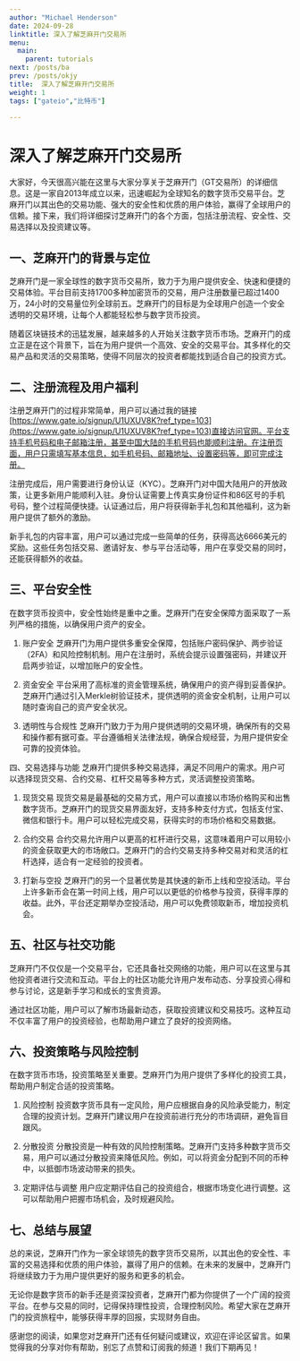 ```yaml
---
author: "Michael Henderson"
date: 2024-09-28
linktitle: 深入了解芝麻开门交易所
menu:
  main:
    parent: tutorials
next: /posts/ba
prev: /posts/okjy
title:  深入了解芝麻开门交易所
weight: 1
tags: ["gateio","比特币"]

---
```

# 深入了解芝麻开门交易所


大家好，今天很高兴能在这里与大家分享关于芝麻开门（GT交易所）的详细信息。这是一家自2013年成立以来，迅速崛起为全球知名的数字货币交易平台。芝麻开门以其出色的交易功能、强大的安全性和优质的用户体验，赢得了全球用户的信赖。接下来，我们将详细探讨芝麻开门的各个方面，包括注册流程、安全性、交易选择以及投资建议等。

## 一、芝麻开门的背景与定位
芝麻开门是一家全球性的数字货币交易所，致力于为用户提供安全、快速和便捷的交易体验。平台目前支持1700多种加密货币的交易，用户注册数量已超过1400万，24小时的交易量位列全球前五。芝麻开门的目标是为全球用户创造一个安全透明的交易环境，让每个人都能轻松参与数字货币投资。

随着区块链技术的迅猛发展，越来越多的人开始关注数字货币市场。芝麻开门的成立正是在这个背景下，旨在为用户提供一个高效、安全的交易平台。其多样化的交易产品和灵活的交易策略，使得不同层次的投资者都能找到适合自己的投资方式。

## 二、注册流程及用户福利
注册芝麻开门的过程非常简单，用户可以通过我的链接[https://www.gate.io/signup/U1UXUV8K?ref_type=103](https://www.gate.io/signup/U1UXUV8K?ref_type=103)直接访问官网。平台支持手机号码和电子邮箱注册，甚至中国大陆的手机号码也能顺利注册。在注册页面，用户只需填写基本信息，如手机号码、邮箱地址、设置密码等，即可完成注册。

注册完成后，用户需要进行身份认证（KYC）。芝麻开门对中国大陆用户的开放政策，让更多新用户能顺利入驻。身份认证需要上传真实身份证件和86区号的手机号码，整个过程简便快捷。认证通过后，用户将获得新手礼包和其他福利，这为新用户提供了额外的激励。

新手礼包的内容丰富，用户可以通过完成一些简单的任务，获得高达6666美元的奖励。这些任务包括交易、邀请好友、参与平台活动等，用户在享受交易的同时，还能获得额外的收益。

## 三、平台安全性
在数字货币投资中，安全性始终是重中之重。芝麻开门在安全保障方面采取了一系列严格的措施，以确保用户资产的安全。

1. 账户安全
芝麻开门为用户提供多重安全保障，包括账户密码保护、两步验证（2FA）和风险控制机制。用户在注册时，系统会提示设置强密码，并建议开启两步验证，以增加账户的安全性。

2. 资金安全
平台采用了高标准的资金管理系统，确保用户的资产得到妥善保护。芝麻开门通过引入Merkle树验证技术，提供透明的资金安全机制，让用户可以随时查询自己的资产安全状况。

3. 透明性与合规性
芝麻开门致力于为用户提供透明的交易环境，确保所有的交易和操作都有据可查。平台遵循相关法律法规，确保合规经营，为用户提供安全可靠的投资体验。

四、交易选择与功能
芝麻开门提供多种交易选择，满足不同用户的需求。用户可以选择现货交易、合约交易、杠杆交易等多种方式，灵活调整投资策略。

1. 现货交易
现货交易是最基础的交易方式，用户可以直接以市场价格购买和出售数字货币。芝麻开门的现货交易界面友好，支持多种支付方式，包括支付宝、微信和银行卡。用户可以轻松完成交易，获得实时的市场价格和交易数据。

2. 合约交易
合约交易允许用户以更高的杠杆进行交易，这意味着用户可以用较小的资金获取更大的市场敞口。芝麻开门的合约交易支持多种交易对和灵活的杠杆选择，适合有一定经验的投资者。

3. 打新与空投
芝麻开门的另一个显著优势是其快速的新币上线和空投活动。平台上许多新币会在第一时间上线，用户可以以更低的价格参与投资，获得丰厚的收益。此外，平台还定期举办空投活动，用户可以免费领取新币，增加投资机会。

## 五、社区与社交功能
芝麻开门不仅仅是一个交易平台，它还具备社交网络的功能，用户可以在这里与其他投资者进行交流和互动。平台上的社区功能允许用户发布动态、分享投资心得和参与讨论，这是新手学习和成长的宝贵资源。

通过社区功能，用户可以了解市场最新动态，获取投资建议和交易技巧。这种互动不仅丰富了用户的投资经验，也帮助用户建立了良好的投资网络。

## 六、投资策略与风险控制
在数字货币市场，投资策略至关重要。芝麻开门为用户提供了多样化的投资工具，帮助用户制定合适的投资策略。

1. 风险控制
投资数字货币具有一定风险，用户应根据自身的风险承受能力，制定合理的投资计划。芝麻开门建议用户在投资前进行充分的市场调研，避免盲目跟风。

2. 分散投资
分散投资是一种有效的风险控制策略。芝麻开门支持多种数字货币交易，用户可以通过分散投资来降低风险。例如，可以将资金分配到不同的币种中，以抵御市场波动带来的损失。

3. 定期评估与调整
用户应定期评估自己的投资组合，根据市场变化进行调整。这可以帮助用户把握市场机会，及时规避风险。

## 七、总结与展望
总的来说，芝麻开门作为一家全球领先的数字货币交易所，以其出色的安全性、丰富的交易选择和优质的用户体验，赢得了用户的信赖。在未来的发展中，芝麻开门将继续致力于为用户提供更好的服务和更多的机会。

无论你是数字货币的新手还是资深投资者，芝麻开门都为你提供了一个广阔的投资平台。在参与交易的同时，记得保持理性投资，合理控制风险。希望大家在芝麻开门的投资旅程中，能够获得丰厚的回报，实现财务自由。

感谢您的阅读，如果您对芝麻开门还有任何疑问或建议，欢迎在评论区留言。如果觉得我的分享对你有帮助，别忘了点赞和订阅我的频道！我们下期再见！